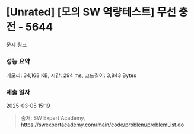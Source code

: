 # [Unrated] [모의 SW 역량테스트] 무선 충전 - 5644 

[문제 링크](https://swexpertacademy.com/main/code/problem/problemDetail.do?contestProbId=AWXRDL1aeugDFAUo) 

### 성능 요약

메모리: 34,168 KB, 시간: 294 ms, 코드길이: 3,843 Bytes

### 제출 일자

2025-03-05 15:19



> 출처: SW Expert Academy, https://swexpertacademy.com/main/code/problem/problemList.do